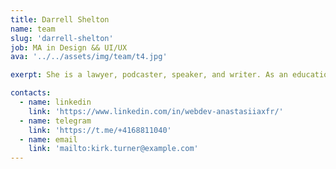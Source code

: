 ```yaml
---
title: Darrell Shelton
name: team
slug: 'darrell-shelton'
job: MA in Design && UI/UX  
ava: '../../assets/img/team/t4.jpg'

exerpt: She is a lawyer, podcaster, speaker, and writer. As an educational content director, she helps develop HasThemes premium training products.

contacts:
  - name: linkedin
    link: 'https://www.linkedin.com/in/webdev-anastasiiaxfr/'
  - name: telegram
    link: 'https://t.me/+4168811040'
  - name: email
    link: 'mailto:kirk.turner@example.com'
---
```

